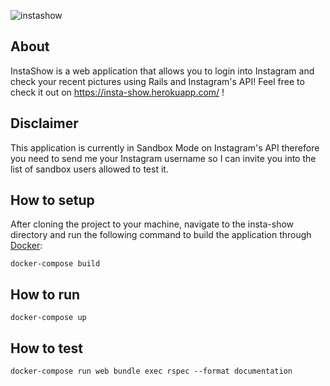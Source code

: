 ![instashow](https://i.imgur.com/DATkhjc.png)

## About
InstaShow is a web application that allows you to login into Instagram and check your recent pictures using Rails and Instagram's API! Feel free to check it out on https://insta-show.herokuapp.com/ !

## Disclaimer
This application is currently in Sandbox Mode on Instagram's API therefore you need to send me your Instagram username so I can invite you into the list of sandbox users allowed to test it.

## How to setup
After cloning the project to your machine, navigate to the insta-show directory and run the following command to build the application through [Docker](https://docs.docker.com/install/):

```
docker-compose build
```

## How to run
```
docker-compose up
```

## How to test
```
docker-compose run web bundle exec rspec --format documentation
```